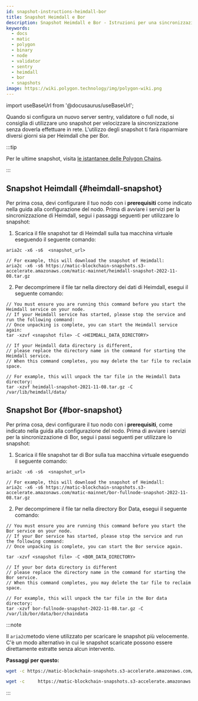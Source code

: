 ```yaml
---
id: snapshot-instructions-heimdall-bor
title: Snapshot Heimdall e Bor
description: Snapshot Heimdall e Bor - Istruzioni per una sincronizzazione più rapida.
keywords:
  - docs
  - matic
  - polygon
  - binary
  - node
  - validator
  - sentry
  - heimdall
  - bor
  - snapshots
image: https://wiki.polygon.technology/img/polygon-wiki.png
---
```


import useBaseUrl from '@docusaurus/useBaseUrl';

Quando si configura un nuovo server sentry, validatore o full node, si consiglia di utilizzare uno snapshot per velocizzare la sincronizzazione senza doverla effettuare in rete. L'utilizzo degli snapshot ti farà risparmiare diversi giorni sia per Heimdall che per Bor.

:::tip

Per le ultime snapshot, visita [<ins>le istantanee delle Polygon Chains</ins>](https://snapshot.polygon.technology/).

:::

## Snapshot Heimdall {#heimdall-snapshot}

Per prima cosa, devi configurare il tuo nodo con i **prerequisiti** come indicato nella guida alla configurazione del nodo. Prima di avviare i servizi per la sincronizzazione di Heimdall, segui i passaggi seguenti per utilizzare lo snapshot:

1. Scarica il file snapshot tar di Heimdall sulla tua macchina virtuale eseguendo il seguente comando:

```
aria2c -x6 -s6  <snapshot_url>

// For example, this will download the snapshot of Heimdall:
aria2c -x6 -s6 https://matic-blockchain-snapshots.s3-accelerate.amazonaws.com/matic-mainnet/heimdall-snapshot-2022-11-08.tar.gz
```

2. Per decomprimere il file tar nella directory dei dati di Heimdall, esegui il seguente comando:
```
// You must ensure you are running this command before you start the Heimdall service on your node.
// If your Heimdall service has started, please stop the service and run the following command:
// Once unpacking is complete, you can start the Heimdall service again:
tar -xzvf <snapshot file> -C <HEIMDALL_DATA_DIRECTORY>

// If your Heimdall data directory is different,
// please replace the directory name in the command for starting the Heimdall service.
// When this command completes, you may delete the tar file to reclaim space.

// For example, this will unpack the tar file in the Heimdall Data directory:
tar -xzvf heimdall-snapshot-2021-11-08.tar.gz -C /var/lib/heimdall/data/
```

## Snapshot Bor {#bor-snapshot}

Per prima cosa, devi configurare il tuo nodo con i **prerequisiti**, come indicato nella guida alla configurazione del nodo. Prima di avviare i servizi per la sincronizzazione di Bor, segui i passi seguenti per utilizzare lo snapshot:

1. Scarica il file snapshot tar di Bor sulla tua macchina virtuale eseguendo il seguente comando:
```
aria2c -x6 -s6  <snapshot_url>

// For example, this will download the snapshot of Heimdall:
aria2c -x6 -s6 https://matic-blockchain-snapshots.s3-accelerate.amazonaws.com/matic-mainnet/bor-fullnode-snapshot-2022-11-08.tar.gz
```

2. Per decomprimere il file tar nella directory Bor Data, esegui il seguente comando:

```
// You must ensure you are running this command before you start the Bor service on your node.
// If your Bor service has started, please stop the service and run the following command:
// Once unpacking is complete, you can start the Bor service again.

tar -xzvf <snapshot file> -C <BOR_DATA_DIRECTORY>

// If your bor data directory is different
// please replace the directory name in the command for starting the Bor service.
// When this command completes, you may delete the tar file to reclaim space.

// For example, this will unpack the tar file in the Bor data directory:
tar -xzvf bor-fullnode-snapshot-2022-11-08.tar.gz -C /var/lib/bor/data/bor/chaindata
```

:::note

Il `aria2c`metodo viene utilizzato per scaricare le snapshot più velocemente. C'è un modo alternativo in cui le snapshot scaricate possono essere direttamente estratte senza alcun intervento.

**Passaggi per questo:**


```bash title="For Heimdall"
wget -c https://matic-blockchain-snapshots.s3-accelerate.amazonaws.com/matic-mainnet/heimdall-snapshot-2022-11-30.tar.gz -O - | tar -xzf - -C ~/.heimdalld/data/
```

```bash title="For Bor"
wget -c     https://matic-blockchain-snapshots.s3-accelerate.amazonaws.com/matic-mainnet/bor-fullnode-snapshot-2022-11-21.tar.gz  -O - | tar -xzf - -C ~/.bor/data/bor/chaindata
```
:::